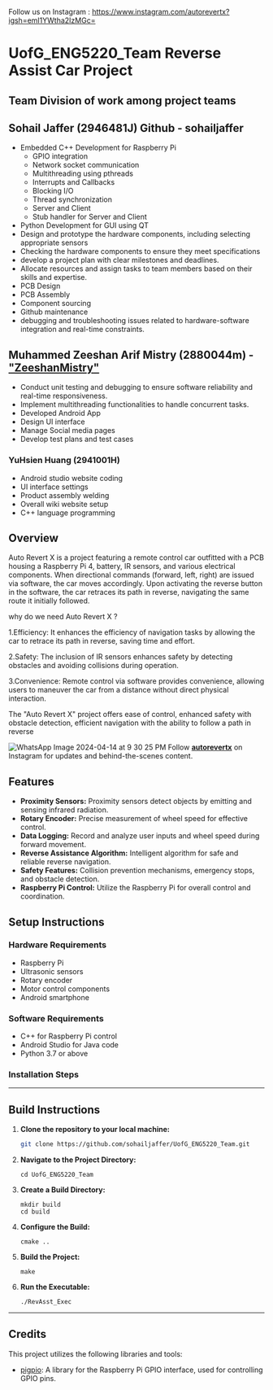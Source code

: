 Follow us on Instagram : https://www.instagram.com/autorevertx?igsh=emI1YWtha2IzMGc=

# UofG_ENG5220_Team Reverse Assist Car Project

## Team Division of work among project teams

   ## Sohail Jaffer (2946481J) Github - sohailjaffer
   - Embedded C++ Development for Raspberry Pi
     - GPIO integration
     - Network socket communication
     - Multithreading using pthreads
     - Interrupts and Callbacks
     - Blocking I/O
     - Thread synchronization
     - Server and Client
     - Stub handler for Server and Client
   - Python Development for GUI using QT
   - Design and prototype the hardware components, including selecting appropriate sensors
   - Checking the hardware components to ensure they meet specifications
   - develop a project plan with clear milestones and deadlines.
   - Allocate resources and assign tasks to team members based on their skills and expertise.
   - PCB Design 
   - PCB Assembly 
   - Component sourcing
   - Github maintenance
   - debugging and troubleshooting issues related to hardware-software integration and real-time constraints.
     
     
   ## Muhammed Zeeshan Arif Mistry (2880044m) - [ "ZeeshanMistry"](https://github.com/ZeeshanMistry)
   - Conduct unit testing and debugging to ensure software reliability and real-time responsiveness.
   - Implement multithreading functionalities to handle concurrent tasks.
   - Developed Android App
   - Design UI interface
   - Manage Social media pages
   - Develop test plans and test cases
     
   ### YuHsien Huang (2941001H)
   - Android studio website coding
   - UI interface settings
   - Product assembly welding
   - Overall wiki website setup
   - C++ language programming



## Overview

Auto Revert X is a project featuring a remote control car outfitted with a PCB housing a Raspberry Pi 4, battery, IR sensors, and various electrical components. When directional commands (forward, left, right) are issued via software, the car moves accordingly. Upon activating the reverse button in the software, the car retraces its path in reverse, navigating the same route it initially followed.

why do we need Auto Revert X ?

1.Efficiency: It enhances the efficiency of navigation tasks by allowing the car to retrace its path in reverse, saving time and effort.

2.Safety: The inclusion of IR sensors enhances safety by detecting obstacles and avoiding collisions during operation.

3.Convenience: Remote control via software provides convenience, allowing users to maneuver the car from a distance without direct physical interaction.



The "Auto Revert X" project offers ease of control, enhanced safety with obstacle detection, efficient navigation with the ability to follow a path in reverse


![WhatsApp Image 2024-04-14 at 9 30 25 PM](https://github.com/sohailjaffer/UofG_ENG5220_Team/assets/157168096/4381e930-c2af-47e7-abad-e128019e4615) Follow **[autorevertx](https://www.instagram.com/autorevertx?igsh=c2dwams5d3dtMXIx)** on Instagram for updates and behind-the-scenes content.


## Features
- **Proximity Sensors:** Proximity sensors detect objects by emitting and sensing infrared radiation.
- **Rotary Encoder:** Precise measurement of wheel speed for effective control.
- **Data Logging:** Record and analyze user inputs and wheel speed during forward movement.
- **Reverse Assistance Algorithm:** Intelligent algorithm for safe and reliable reverse navigation.
- **Safety Features:** Collision prevention mechanisms, emergency stops, and obstacle detection.
- **Raspberry Pi Control:** Utilize the Raspberry Pi for overall control and coordination.


## Setup Instructions

### Hardware Requirements

- Raspberry Pi
- Ultrasonic sensors
- Rotary encoder
- Motor control components
- Android smartphone

### Software Requirements

- C++ for Raspberry Pi control
- Android Studio for Java code
- Python 3.7 or above

### Installation Steps

---

## Build Instructions

1. **Clone the repository to your local machine:**
   ```bash
   git clone https://github.com/sohailjaffer/UofG_ENG5220_Team.git
   ```

2. **Navigate to the Project Directory:**
   ```
   cd UofG_ENG5220_Team
   ```

3. **Create a Build Directory:**
   ```
   mkdir build
   cd build
   ```

4. **Configure the Build:**
   ```
   cmake ..
   ```

5. **Build the Project:**
   ```
   make
   ```

6. **Run the Executable:**
   ```
   ./RevAsst_Exec
   ```

---













## Credits

This project utilizes the following libraries and tools:

- [pigpio](https://github.com/joan2937/pigpio): A library for the Raspberry Pi GPIO interface, used for controlling GPIO pins.

